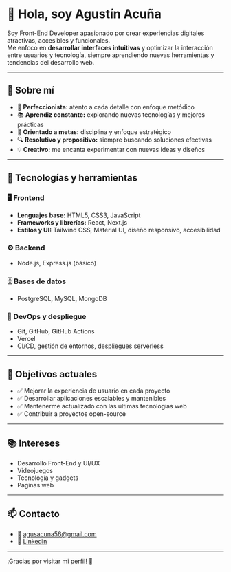 # 👋 Hola, soy Agustín Acuña

Soy Front-End Developer apasionado por crear experiencias digitales atractivas, accesibles y funcionales.  
Me enfoco en **desarrollar interfaces intuitivas** y optimizar la interacción entre usuarios y tecnología, siempre aprendiendo nuevas herramientas y tendencias del desarrollo web.  

---

## 🧠 Sobre mí
- 🎯 **Perfeccionista:** atento a cada detalle con enfoque metódico  
- 📚 **Aprendiz constante:** explorando nuevas tecnologías y mejores prácticas  
- 🧭 **Orientado a metas:** disciplina y enfoque estratégico  
- 🔍 **Resolutivo y propositivo:** siempre buscando soluciones efectivas  
- 💡 **Creativo:** me encanta experimentar con nuevas ideas y diseños  

---

## 🚀 Tecnologías y herramientas

### 🖥️ Frontend
- **Lenguajes base:** HTML5, CSS3, JavaScript 
- **Frameworks y librerías:** React, Next.js  
- **Estilos y UI:** Tailwind CSS, Material UI, diseño responsivo, accesibilidad 

### ⚙️ Backend
- Node.js, Express.js (básico)  

### 🗄️ Bases de datos
- PostgreSQL, MySQL, MongoDB  

### 🔧 DevOps y despliegue
- Git, GitHub, GitHub Actions  
- Vercel  
- CI/CD, gestión de entornos, despliegues serverless  

---

## 🎯 Objetivos actuales
- ✅ Mejorar la experiencia de usuario en cada proyecto  
- ✅ Desarrollar aplicaciones escalables y mantenibles  
- ✅ Mantenerme actualizado con las últimas tecnologías web  
- ✅ Contribuir a proyectos open-source  

---

## 📚 Intereses
- Desarrollo Front-End y UI/UX  
- Videojuegos  
- Tecnología y gadgets  
- Paginas web

---

## 📫 Contacto
- 📧 agusacuna56@gmail.com  
- 💼 [LinkedIn](https://www.linkedin.com/in/juan-acu%C3%B1a-a38221298/)  

---

¡Gracias por visitar mi perfil! 🚀
